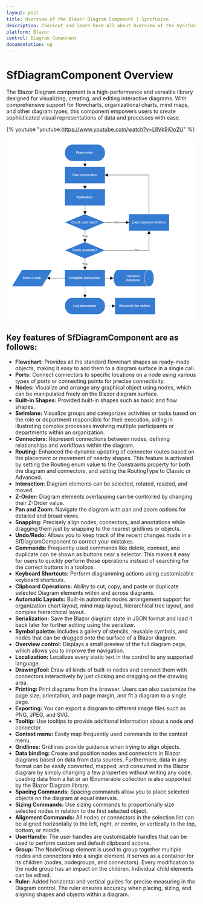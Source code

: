 ```yaml
---
layout: post
title: Overview of the Blazor Diagram Component | Syncfusion
description: Checkout and learn here all about Overview of the Syncfusion Blazor Diagram component and much more.
platform: Blazor
control: Diagram Component
documentation: ug
---
```


# SfDiagramComponent Overview
 The Blazor Diagram component is a high-performance and versatile library designed for visualizing, creating, and editing interactive diagrams. With comprehensive support for flowcharts, organizational charts, mind maps, and other diagram types, this component empowers users to create sophisticated visual representations of data and processes with ease.

 {% youtube "youtube:https://www.youtube.com/watch?v=LIlVk9iOo2U" %}

 ![SfDiagramComponent Overview](images/flowchart.png)

## Key features of SfDiagramComponent are as follows:

* **Flowchart:** Provides all the standard flowchart shapes as ready-made objects, making it easy to add them to a diagram surface in a single call.
* **Ports:** Connect connectors to specific locations on a node using various types of ports or connecting points for precise connectivity.
* **Nodes:** Visualize and arrange any graphical object using nodes, which can be manipulated freely on the Blazor diagram surface.
* **Built-in Shapes:** Provided built-in shapes such as basic and flow shapes.
* **Swimlane:** Visualize groups and categorizes activities or tasks based on the role or department responsible for their execution, aiding in illustrating complex processes involving multiple participants or departments within an organization.
* **Connectors:** Represent connections between nodes, defining relationships and workflows within the diagram.
* **Routing:** Enhanced the dynamic updating of connector routes based on the placement or movement of nearby shapes. This feature is activated by setting the Routing enum value to the Constraints property for both the diagram and connectors, and setting the RoutingType to Classic or Advanced.
* **Interaction:** Diagram elements can be selected, rotated, resized, and moved.
* **Z-Order:** Diagram elements overlapping can be controlled by changing their Z-Order value.
* **Pan and Zoom:** Navigate the diagram with pan and zoom options for detailed and broad views.
* **Snapping:** Precisely align nodes, connectors, and annotations while dragging them just by snapping to the nearest gridlines or objects.
* **Undo/Redo:** Allows you to keep track of the recent changes made in a SfDiagramComponent to correct your mistakes.
* **Commands:** Frequently used commands like delete, connect, and duplicate can be shown as buttons near a selector. This makes it easy for users to quickly perform those operations instead of searching for the correct buttons in a toolbox.
* **Keyboard Shortcuts:** Perform diagramming actions using customizable keyboard shortcuts.
* **Clipboard Operations:** Ability to cut, copy, and paste or duplicate selected Diagram elements within and across diagrams.
* **Automatic Layouts:** Built-in automatic nodes arrangement support for organization chart layout, mind map layout, hierarchical tree layout, and complex hierarchical layout.
* **Serialization:** Save the Blazor diagram state in JSON format and load it back later for further editing using the serializer.
* **Symbol palette:** Includes a gallery of stencils, reusable symbols, and nodes that can be dragged onto the surface of a Blazor diagram.
* **Overview control:** Displays a small preview of the full diagram page, which allows you to improve the navigation.
* **Localization:** Localizes every static text in the control to any supported language.
* **DrawingTool:** Draw all kinds of built-in nodes and connect them with connectors interactively by just clicking and dragging on the drawing area.
* **Printing:** Print diagrams from the browser. Users can also customize the page size, orientation, and page margin, and fit a diagram to a single page.
* **Exporting:** You can export a diagram to different image files such as PNG, JPEG, and SVG.
* **Tooltip:** Use tooltips to provide additional information about a node and connector.
* **Context menu:** Easily map frequently used commands to the context menu.
* **Gridlines:** Gridlines provide guidance when trying to align objects.
* **Data binding:** Create and position nodes and connectors in Blazor diagrams based on data from data sources. Furthermore, data in any format can be easily converted, mapped, and consumed in the Blazor diagram by simply changing a few properties without writing any code. Loading data from a list or an IEnumerable collection is also supported by the Blazor Diagram library.
* **Spacing Commands:** Spacing commands allow you to place selected objects on the diagram at equal intervals.
* **Sizing Commands:** Use sizing commands to proportionally size selected nodes in relation to the first selected object.
* **Alignment Commands:** All nodes or connectors in the selection list can be aligned horizontally to the left, right, or centre, or vertically to the top, bottom, or middle.
* **UserHandle:** The user handles are customizable handles that can be used to perform custom and default clipboard actions.
* **Group:** The NodeGroup element is used to group together multiple nodes and connectors into a single element. It serves as a container for its children (nodes, nodegroups, and connectors). Every modification to the node group has an impact on the children. Individual child elements can be edited.
* **Ruler:** Added horizontal and vertical guides for precise measuring in the Diagram control. The ruler ensures accuracy when placing, sizing, and aligning shapes and objects within a diagram.